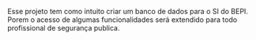 Esse projeto tem como intuito criar um banco de dados para o SI do BEPI. Porem o acesso de algumas funcionalidades será extendido para todo profissional de segurança publica.

